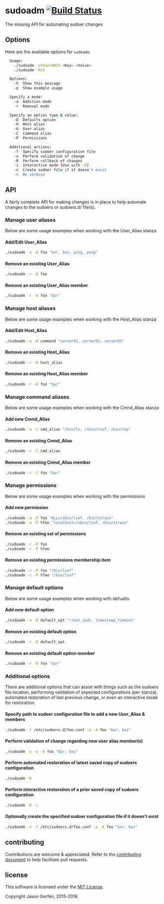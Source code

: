 # sudoadm [![Build Status](https://travis-ci.org/jas-/sudoadm.png?branch=master)](https://travis-ci.org/jas-/sudoadm)

The missing API for automating sudoer changes

## Options ##
Here are the available options for `sudoadm`.

```sh
  Usage:
    ./sudoadm -vnVamrAHCD <Key> <Value>
    ./sudoadm -RiV

  Options:
    -h  Show this message
    -e  Show example usage

  Specify a mode:
    -a  Addition mode
    -r  Removal mode

  Specify an option type & value:
    -D  Defaults option
    -H  Host alias
    -A  User alias
    -C  Command alias
    -P  Permissions

  Additional actions:
    -f  Specify sudoer configuration file
    -v  Perform validation of change
    -R  Perform rollback of changes
    -i  Interactive mode (Use with -R)
    -n  Create sudoer file if it doesn't exist
    -V  Be verbose

```

## API ##
A fairly complete API for making changes is in place to help automate changes
to the sudoers or sudoers.d/ file(s).

### Manage user aliases ###
Below are some usage examples when working with the User_Alias stanza

#### Add/Edit User_Alias ####
```sh
./sudoadm -a -A foo "bar, baz, ping, pong"
```

#### Remove an existing User_Alias ####
```sh
./sudoadm -r -A foo
```

#### Remove an existing User_Alias member ####
```sh
./sudoadm -r -A foo "bar"
```

### Manage host aliases ###
Below are some usage examples when working with the Host_Alias stanza

#### Add/Edit Host_Alias ####
```sh
./sudoadm -a -H command "server01, server02, server03"
```

#### Remove an existing Host_Alias ####
```sh
./sudoadm -r -H host_alias
```

#### Remove an existing Host_Alias member ####
```sh
./sudoadm -r -H foo "bar"
```

### Manage command aliases ###
Below are some usage examples when working with the Cmnd_Alias stanza

#### Add new Cmnd_Alias ####
```sh
./sudoadm -a -C cmd_alias "/bin/ls, /sbin/lsof, /bin/top"
```

#### Remove an existing Cmnd_Alias ####
```sh
./sudoadm -r -C cmd_alias
```

#### Remove an existing Cmnd_Alias member ####
```sh
./sudoadm -r -C foo "bar"
```

### Manage permissions ###
Below are some usage examples when working with the permissions

#### Add new permission ####
```sh
./sudoadm -a -P foo "ALL=/sbin/lsof, /bin/strace"
./sudoadm -a -P %foo "localhost=/sbin/lsof, /bin/strace"
```

#### Remove an existing set of permissions ####
```sh
./sudoadm -r -P foo
./sudoadm -r -P %foo
```

#### Remove an existing permissions membership item ####
```sh
./sudoadm -r -P foo "/bin/lsof"
./sudoadm -r -P %foo "/bin/lsof"
```

### Manage default options ###
Below are some usage examples when working with defualts

#### Add new default option ####
```sh
./sudoadm -a -D default_opt "!root_sudo, timestamp_timeout"
```

#### Remove an existing default option ####
```sh
./sudoadm -r -D default_opt
```

#### Remove an existing default option member ####
```sh
./sudoadm -r -D foo "bar"
```

### Additional options ###
There are additional options that can assist with things such as the sudoers
file location, performing validation of expected configurations (per stanza),
automated restoration of last previous change, or even an interactive mode
for restoration.

#### Specify path to sudoer configuration file to add a new User_Alias & members ####

```sh
./sudoadm -f /etc/sudoers.d/foo.conf -a -A foo "bar, baz"
```

#### Perform validation of change regarding new user alias member(s) ####
```sh
./sudoadm -v -a -A foo "bar, baz"
```

#### Perform automated restoration of latest saved copy of sudoers configuration ####
```sh
./sudoadm -R
```

#### Perform interactive restoration of a prior saved copy of sudoers configuration ####
```sh
./sudoadm -R -i
```

#### Optionally create the specified sudoer configuration file if it doesn't exist ####
```sh
./sudoadm -n -f /etc/sudoers.d/foo.conf -a -A foo "bar, baz"
```

## contributing ##

Contributions are welcome & appreciated. Refer to the [contributing document](https://github.com/jas-/node-libnmap/blob/master/CONTRIBUTING.md)
to help facilitate pull requests.

## license ##

This software is licensed under the [MIT License](https://github.com/jas-/sudoadm/blob/master/LICENSE).

Copyright Jason Gerfen, 2015-2016.